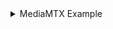 <details>
  <summary>MediaMTX Example</summary>
# RTSP Streaming with MediaMTX and hls.js

This example demonstrates how to play an RTSP stream on the web using **MediaMTX** and **hls.js**.

## 1. Download MediaMTX

Download the MediaMTX executable from the official releases:

[MediaMTX Releases](https://github.com/bluenviron/mediamtx/releases)

## 2. Example Configuration

You can use the following HLS-related settings in your `mediamtx.yml` (or `mediamtx.example.yml`):

```yaml
# Number of HLS segments to keep. Increasing this uses more memory.
hlsSegmentCount: 7

# Duration of each HLS segment. Longer segments reduce CPU usage.
hlsSegmentDuration: 1500ms

# Duration of each HLS part (used in Low-Latency HLS).  
# Longer parts reduce CPU load and improve iOS compatibility.
hlsPartDuration: 500ms

# Automatically close the HLS muxer when there are no readers, freeing memory.
hlsMuxerCloseAfter: 30s

# Pull/publish the source only when at least one client is connected.
sourceOnDemand: yes

# Close the source when all clients disconnect, after this duration.
sourceOnDemandCloseAfter: 5s
</details>
